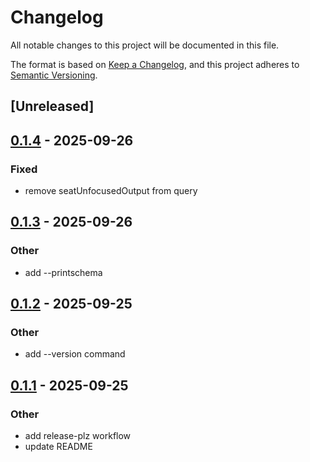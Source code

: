 # Changelog

All notable changes to this project will be documented in this file.

The format is based on [Keep a Changelog](https://keepachangelog.com/en/1.0.0/),
and this project adheres to [Semantic Versioning](https://semver.org/spec/v2.0.0.html).

## [Unreleased]

## [0.1.4](https://github.com/typester/riverql/compare/v0.1.3...v0.1.4) - 2025-09-26

### Fixed

- remove seatUnfocusedOutput from query

## [0.1.3](https://github.com/typester/riverql/compare/v0.1.2...v0.1.3) - 2025-09-26

### Other

- add --printschema

## [0.1.2](https://github.com/typester/riverql/compare/v0.1.1...v0.1.2) - 2025-09-25

### Other

- add --version command

## [0.1.1](https://github.com/typester/riverql/compare/v0.1.0...v0.1.1) - 2025-09-25

### Other

- add release-plz workflow
- update README
